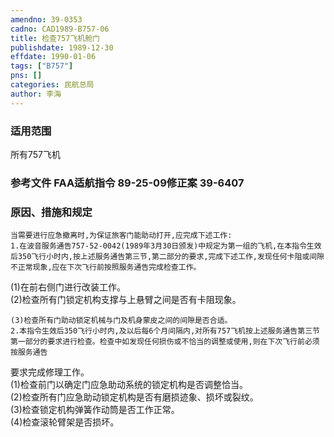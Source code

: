 ```yaml
---
amendno: 39-0353  
cadno: CAD1989-B757-06  
title: 检查757飞机舱门  
publishdate: 1989-12-30  
effdate: 1990-01-06  
tags: ["B757"]  
pns: []  
categories: 民航总局  
author: 李海  
---
```

  
### 适用范围  
所有757飞机  
  
<!--more-->  
### 参考文件    FAA适航指令 89-25-09修正案 39-6407  
  
### 原因、措施和规定  
    当需要进行应急撤离时,为保证旅客门能助动打开,应完成下述工作:  
    1.在波音服务通告757-52-0042(1989年3月30日颁发)中规定为第一组的飞机,在本指令生效后350飞行小时内,按上述服务通告第三节,第二部分的要求,完成下述工作,发现任何卡阻或间隙不正常现象,应在下次飞行前按照服务通告完成检查工作。  
(1)在前右侧门进行改装工作。  
(2)检查所有门锁定机构支撑与上悬臂之间是否有卡阻现象。  
  
    (3)检查所有门助动锁定机械与门及机身蒙皮之间的间隙是否合适。  
    2.本指令生效后350飞行小时内,及以后每6个月间隔内,对所有757飞机按上述服务通告第三节第一部分的要求进行检查。检查中如发现任何损伤或不恰当的调整或使用,则在下次飞行前必须按服务通告  
  
要求完成修理工作。  
    (1)检查前门以确定门应急助动系统的锁定机构是否调整恰当。  
(2)检查所有门应急助动锁定机构是否有磨损迹象、损坏或裂纹。  
 (3)检查锁定机构弹簧作动筒是否工作正常。  
(4)检查滚轮臂架是否损坏。  
  
